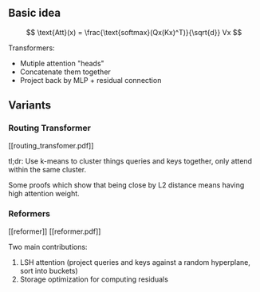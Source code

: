 ## Basic idea

$$
\text{Att}(x) = \frac{\text{softmax}(Qx(Kx)^T)}{\sqrt{d}} Vx
$$

Transformers:
 - Mutiple attention "heads"
 - Concatenate them together
 - Project back by MLP + residual connection

## Variants

### Routing Transformer

[[routing_transfomer.pdf]]

tl;dr: Use k-means to cluster things queries and keys together, only attend within the same cluster.

Some proofs which show that being close by L2 distance means having high attention weight.

### Reformers

[[reformer]]
[[reformer.pdf]]

Two main contributions:
 1. LSH attention (project queries and keys against a random hyperplane, sort into buckets)
 2. Storage optimization for computing residuals
